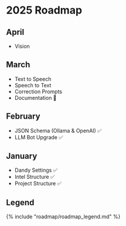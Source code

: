 # 2025 Roadmap

## April

- Vision

## March

- Text to Speech
- Speech to Text
- Correction Prompts
- Documentation 🚧 

## February

- JSON Schema (Ollama & OpenAI) ✅
- LLM Bot Upgrade ✅

## January

- Dandy Settings ✅
- Intel Structure ✅
- Project Structure ✅

## Legend

{% include "roadmap/roadmap_legend.md" %}